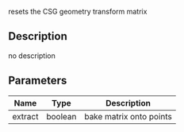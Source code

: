 resets the CSG geometry transform matrix



## Description
no description
## Parameters

<table>
<thead>
	<tr>
		<th>Name</th>
		<th>Type</th>
		<th>Description</th>
	</tr>
</thead>
<tr>
	<td>extract</td>
	<td><div class='bg-emerald-800 px-2 py-px text-white rounded-sm'>boolean</div></td>
	<td>bake matrix onto points</td>
</tr>
</table>
